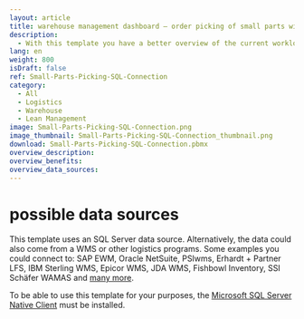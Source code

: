 ```yaml
---
layout: article
title: warehouse management dashboard – order picking of small parts with SQL connection
description: 
  - With this template you have a better overview of the current workload of your warehouse! A SQL data source is used for this purpose. In order to use the template for your purposes, the Microsoft SQL-Server Native Client must be installed. Download the template now for free and start visualizing SQL data in real-time!
lang: en
weight: 800
isDraft: false
ref: Small-Parts-Picking-SQL-Connection
category:
  - All
  - Logistics
  - Warehouse
  - Lean Management
image: Small-Parts-Picking-SQL-Connection.png
image_thumbnail: Small-Parts-Picking-SQL-Connection_thumbnail.png
download: Small-Parts-Picking-SQL-Connection.pbmx
overview_description:
overview_benefits:
overview_data_sources:
---
```

# possible data sources
This template uses an SQL Server data source. Alternatively, the data could also come from a WMS or other logistics programs. Some examples you could connect to: SAP EWM, Oracle NetSuite, PSIwms, Erhardt + Partner LFS, IBM Sterling WMS, Epicor WMS, JDA WMS, Fishbowl Inventory, SSI Schäfer WAMAS and [many more](https://peakboard.com/en/interfaces/).


To be able to use this template for your purposes, the [Microsoft SQL Server Native Client](https://www.microsoft.com/en-us/download/details.aspx?id=50402) must be installed. 
